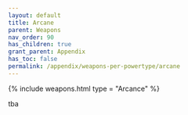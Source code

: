```yaml
---
layout: default
title: Arcane
parent: Weapons
nav_order: 90
has_children: true
grant_parent: Appendix
has_toc: false
permalink: /appendix/weapons-per-powertype/arcane
---
```

{% include weapons.html type = "Arcance" %}

tba
